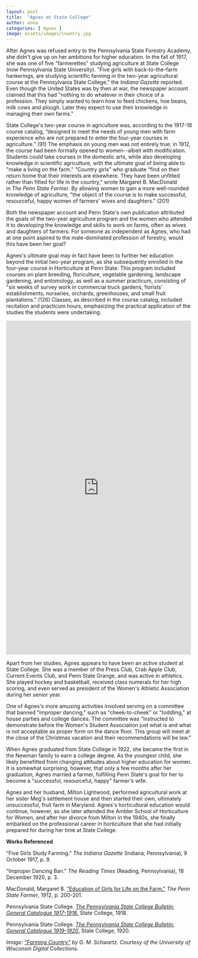 ```yaml
---
layout: post
title:  "Agnes at State College"
author: anna
categories: [ Agnes ]
image: assets/images/country.jpg
---
```

After Agnes was refused entry to the Pennsylvania State Forestry Academy, she didn't give up on her ambitions for higher education. In the fall of 1917, she was one of five "farmerettes" studying agriculture at State College (now Pennsylvania State University). "Five girls with back-to-the-farm hankerings, are studying scientific farming in the two-year agricultural course at the Pennsylvania State College," the *Indiana Gazette* reported. Even though the United States was by then at war, the newspaper account claimed that this had "nothing to do whatever in their choice of a profession. They simply wanted to learn how to feed chickens, hoe beans, milk cows and plough. Later they expect to use their knowledge in managing their own farms." 

State College's two-year course in agriculture was, according to the 1917-18 course catalog, “designed to meet the needs of young men with farm experience who are not prepared to enter the four-year courses in agriculture.” (91) The emphasis on young men was not entirely true; in 1912, the course had been formally opened to women--albeit with modification. Students could take courses in the domestic arts, while also developing knowledge in scientific agriculture, with the ultimate goal of being able to "make a living on the farm." "Country girls" who graduate “find on their return home that their interests are elsewhere. They have been unfitted rather than fitted for life in the country," wrote Margaret B. MacDonald in *The Penn State Farmer*. By allowing women to gain a more well-rounded knowledge of agriculture, "the object of the course is to make successful, resourceful, happy women of farmers' wives and daughters." (201)

Both the newspaper account and Penn State's own publication attributed the goals of the two-year agriculture program and the women who attended it to developing the knowledge and skills to work on farms, often as wives and daughters of farmers. For someone as independent as Agnes, who had at one point aspired to the male-dominated profession of forestry, would this have been her goal?

Agnes's ultimate goal may in fact have been to further her education beyond the initial two-year program, as she subsequently enrolled in the four-year course in Horticulture at Penn State. This program included courses on plant breeding, floriculture, vegetable gardening, landscape gardening, and entomology, as well as a summer practicum, consisting of "six weeks of survey work in commercial truck gardens, florists' establishments, nurseries, orchards, greenhouses, and small fruit plantations." (126) Classes, as described in the course catalog, included recitation and practicum hours, emphasizing the practical application of the studies the students were undertaking.

<p><iframe style="border: 0px;" src="https://books.google.com/books?id=3KRIAQAAMAAJ&amp;pg=PA124&amp;output=embed" width="500" height="900" frameborder="0" scrolling="no"></iframe></p>

Apart from her studies, Agnes appears to have been an active student at State College. She was a member of the Press Club, Crab Apple Club, Current Events Club, and Penn State Grange, and was active in athletics. She played hockey and basketball, received class numerals for her high scoring, and even served as president of the Women's Athletic Association during her senior year.

One of Agnes's more amusing activities involved serving on a committee that banned "improper dancing," such as "cheek-to-cheek" or "toddling," at house parties and college dances. The committee was “instructed to demonstrate before the Women's Student Association just what is and what is not acceptable as proper form on the dance floor. This group will meet at the close of the Christmas vacation and their recommendations will be law.”

When Agnes graduated from State College in 1922, she became the first in the Newman family to earn a college degree. As the youngest child, she likely benefitted from changing attitudes about higher education for women. It is somewhat surprising, however, that only a few months after her graduation, Agnes married a farmer, fulfilling Penn State's goal for her to become a "successful, resourceful, happy" farmer's wife.

Agnes and her husband, Milton Lightwood, performed agricultural work at her sister Meg's settlement house and then started their own, ultimately unsuccessful, fruit farm in Maryland. Agnes's horticultural education would continue, however, as she later attended the Ambler School of Horticulture for Women, and after her divorce from Milton in the 1940s, she finally embarked on the professional career in horticulture that she had initially prepared for during her time at State College.

**Works Referenced**

“Five Girls Study Farming.” *The Indiana Gazette* (Indiana, Pennsylvania), 9 October 1917, p. 9.

“Improper Dancing Ban.” *The Reading Times* (Reading, Pennsylvania), 18 December 1920, p. 3.

MacDonald, Margaret B. ["Education of Girls for Life on the Farm."](https://books.google.com/books?id=S8HNAAAAMAAJ&pg=PA200&lpg=PA200&dq=penn+state+two+years+agriculture+course+women&source=bl&ots=yuf_OYnI54&sig=AGP1jhz7u5CTKBVO0k0OMPYjy0E&hl=en&sa=X&ved=0ahUKEwi98NvTzZfTAhWKx4MKHe1eCyUQ6AEIUDAJ#v=onepage&q=penn%20state%20two%20years%20agriculture%20course%20women&f=false) *The Penn State Farmer*, 1912, p. 200-201.

Pennsylvania State College. [*The Pennsylvania State College Bulletin: General Catalogue 1917-1918*.](https://books.google.com/books?id=nadIAQAAMAAJ&printsec=frontcover&source=gbs_ge_summary_r&cad=0#v=onepage&q&f=false) State College, 1918.

Pennsylvania State College. [*The Pennsylvania State College Bulletin: General Catalogue 1919-1920*.](https://books.google.com/books?id=3KRIAQAAMAAJ&source=gbs_navlinks_s) State College, 1920.

*Image: ["Farming Country"](http://digicoll.library.wisc.edu/WebZ/FETCH?sessionid=01-59303-358532979:recno=1:resultset=1:format=F:next=html/nffull.html:bad=error/badfetch.html&entityimageSize=x) by G. M. Schwartz. Courtesy of the University of Wisconsin Digital Collections.*